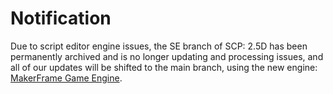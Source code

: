 # Notification

Due to script editor engine issues, the SE branch of SCP: 2.5D has been permanently archived and is no longer updating and processing issues, and all of our updates will be shifted to the main branch, using the new engine: [MakerFrame Game Engine](https://github.com/leamus/MakerFrame).